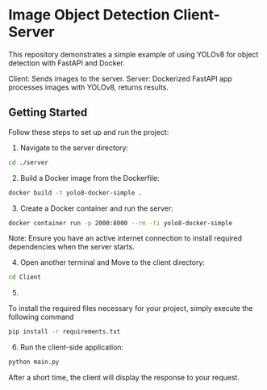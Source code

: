 # Image Object Detection Client-Server

This repository demonstrates a simple example of using YOLOv8 for object detection with FastAPI and Docker.

Client: Sends images to the server.
Server: Dockerized FastAPI app processes images with YOLOv8, returns results.

## Getting Started

Follow these steps to set up and run the project:


1. Navigate to the server directory:
```bash
cd ./server
```
2. Build a Docker image from the Dockerfile:
```bash
docker build -t yolo8-docker-simple .
```


3. Create a Docker container and run the server:
```bash
docker container run -p 2000:8000 --rm -ti yolo8-docker-simple
```

Note: Ensure you have an active internet connection to install required dependencies when the server starts.



4. Open another terminal and Move to the client directory:
```bash
cd Client
```

5. 
To install the required files necessary for your project, simply execute the following command
```bash
pip install -r requirements.txt
```

6. Run the client-side application:
```bash
python main.py
```
After a short time, the client will display the response to your request.